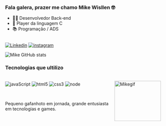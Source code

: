 
### Fala galera, prazer me chamo Mike Wisllen 🤓

- 👨‍💻 Desenvolvedor Back-end
- 🗿  Player da linguagem C
- 📚 Programação / ADS
##
[![Linkedin](https://img.shields.io/badge/LinkedIn-0077B5?style=for-the-badge&logo=linkedin&logoColor=white)](https://www.linkedin.com/in/mike-wisllen-272388101)
[![instagram](https://img.shields.io/badge/Instagram-E4405F?style=for-the-badge&logo=instagram&logoColor=white)](https://www.instagram.com/mikewisllen/)

![Mike GitHub stats](https://github-readme-stats.vercel.app/api?username=mikeWisllen&show_icons=true&theme=dracula)

### Tecnologias que ultilizo
<div style="display: inline_block"><br/>
   <img align="center" alt="javaScript" src="https://img.shields.io/badge/JavaScript-F7DF1E?style=for-the-badge&logo=javascript&logoColor=black" />
   <img align="center" alt="html5" src="https://img.shields.io/badge/HTML5-E34F26?style=for-the-badge&logo=html5&logoColor=white" />
   <img align="center" alt="css3" src="https://img.shields.io/badge/CSS3-1572B6?style=for-the-badge&logo=css3&logoColor=white" />
   <img align="center" alt="node" src="https://img.shields.io/badge/Node.js-43853D?style=for-the-badge&logo=node.js&logoColor=white" />
   <img align="right" alt="Mikegif" height="130" width="150" src="https://cdn.discordapp.com/attachments/1031648385595346966/1067352293265117204/01a.gif">
</div><br/> 

##

Pequeno gafanhoto em jornada, grande entusiasta em tecnologias e games.

